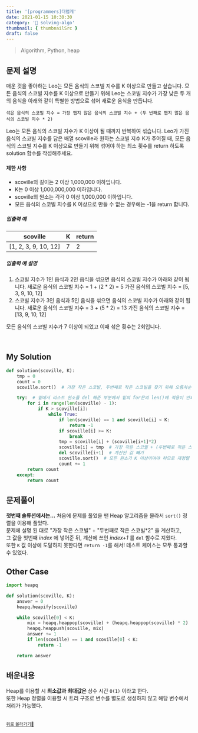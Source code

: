 ```yaml
---
title: '[programmers]더맵게'
date: 2021-01-15 10:30:30
category: '💯 solving-algo'
thumbnail: { thumbnailSrc }
draft: false
---
```


> Algorithm, Python, heap

## 문제 설명

매운 것을 좋아하는 Leo는 모든 음식의 스코빌 지수를 K 이상으로 만들고 싶습니다. 모든 음식의 스코빌 지수를 K 이상으로 만들기 위해 Leo는 스코빌 지수가 가장 낮은 두 개의 음식을 아래와 같이 특별한 방법으로 섞어 새로운 음식을 만듭니다.

```
섞은 음식의 스코빌 지수 = 가장 맵지 않은 음식의 스코빌 지수 + (두 번째로 맵지 않은 음식의 스코빌 지수 * 2)
```

Leo는 모든 음식의 스코빌 지수가 K 이상이 될 때까지 반복하여 섞습니다.
Leo가 가진 음식의 스코빌 지수를 담은 배열 scoville과 원하는 스코빌 지수 K가 주어질 때, 모든 음식의 스코빌 지수를 K 이상으로 만들기 위해 섞어야 하는 최소 횟수를 return 하도록 solution 함수를 작성해주세요.

#### 제한 사항

- scoville의 길이는 2 이상 1,000,000 이하입니다.
- K는 0 이상 1,000,000,000 이하입니다.
- scoville의 원소는 각각 0 이상 1,000,000 이하입니다.
- 모든 음식의 스코빌 지수를 K 이상으로 만들 수 없는 경우에는 -1을 return 합니다.

##### 입출력 예

| scoville             | K   | return |
| -------------------- | --- | ------ |
| [1, 2, 3, 9, 10, 12] | 7   | 2      |

##### 입출력 예 설명

1. 스코빌 지수가 1인 음식과 2인 음식을 섞으면 음식의 스코빌 지수가 아래와 같이 됩니다.
   새로운 음식의 스코빌 지수 = 1 + (2 \* 2) = 5
   가진 음식의 스코빌 지수 = [5, 3, 9, 10, 12]
2. 스코빌 지수가 3인 음식과 5인 음식을 섞으면 음식의 스코빌 지수가 아래와 같이 됩니다.
   새로운 음식의 스코빌 지수 = 3 + (5 \* 2) = 13
   가진 음식의 스코빌 지수 = [13, 9, 10, 12]

모든 음식의 스코빌 지수가 7 이상이 되었고 이때 섞은 횟수는 2회입니다.

<br/>

## My Solution

```python
def solution(scoville, K):
    tmp = 0
    count = 0
    scoville.sort()  # 가장 작은 스코빌, 두번째로 작은 스코빌을 찾기 위해 오름차순 정렬

    try:  # 밑에서 리스트 원소를 del 해준 부분에서 밑의 for문의 len()에 적용이 안되서 예외 처리
        for i in range(len(scoville) - 1):
            if K > scoville[i]:
                while True:
                    if len(scoville) == 1 and scoville[i] < K:
                        return -1
                    if scoville[i] >= K:
                        break
                    tmp = scoville[i] + (scoville[i+1]*2)
                    scoville[i] = tmp  # 가장 작은 스코빌 + (두번째로 작은 스코빌*2) 값
                    del scoville[i+1]  # 계산된 값 빼기
                    scoville.sort()  # 모든 원소가 K 이상이여야 하므로 재정렬 / 위의 if 구문에서 방금 계산한 tmp 값만 읽고 break 할 수 있기 때문에
                    count += 1
        return count
    except:
        return count
```

## 문제풀이

<b>첫번째 솔류션에서는...</b>
처음에 문제를 풀었을 땐 Heap 알고리즘을 몰라서 `sort()` 정렬을 이용해 풀었다.  
문제에 설명 된 대로 "가장 작은 스코빌" + "두번째로 작은 스코빌\*2" 을 계산하고,  
그 값을 첫번째 _index_ 에 넣어준 뒤, 계산에 쓰인 _index+1_ 를 `del` 함수로 지웠다.  
또한 `K` 값 이상에 도달하지 못한다면 `return -1`를 해서! 테스트 케이스는 모두 통과할 수 있었다.

## Other Case

```python
import heapq

def solution(scoville, K):
    answer = 0
    heapq.heapify(scoville)

    while scoville[0] < K:
        mix = heapq.heappop(scoville) + (heapq.heappop(scoville) * 2)
        heapq.heappush(scoville, mix)
        answer += 1
        if len(scoville) == 1 and scoville[0] < K:
            return -1

    return answer
```

## 배운내용

Heap를 이용할 시 <b>최소값과 최대값은</b> 상수 시간 `O(1)` 이라고 한다.  
또한 Heap 정렬을 이용할 시 트리 구조로 변수를 별도로 생성하지 않고 해당 변수에서 처리가 가능했다.

<br />
<a href='#'><small class='up-button'>위로 올라가기💨</small></a>
<br />
